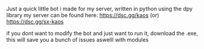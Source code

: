 Just a quick little bot i made for my server, written in python using the dpy library
my server can be found here: https://dsc.gg/kaos (or) https://dsc.gg/sx-kaos

if you dont want to modify the bot and just want to run it, download the .exe, this will save you a bunch of issues aswelll with modules
